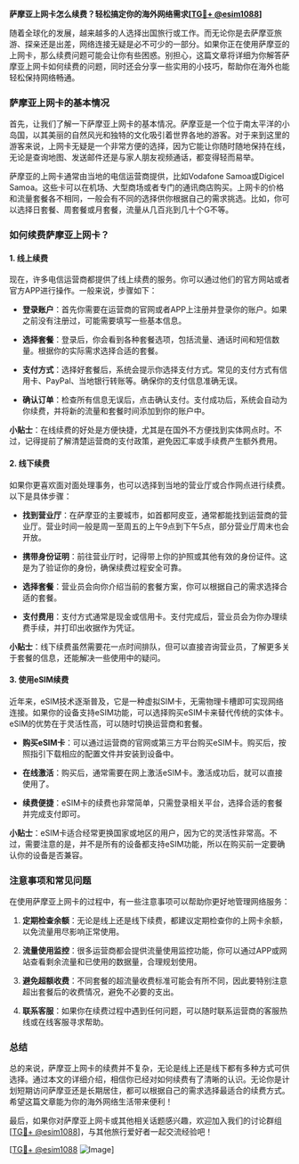 **萨摩亚上网卡怎么续费？轻松搞定你的海外网络需求[[TG💪+ @esim1088](https://t.me/s/esim1088)]**

随着全球化的发展，越来越多的人选择出国旅行或工作。而无论你是去萨摩亚旅游、探亲还是出差，网络连接无疑是必不可少的一部分。如果你正在使用萨摩亚的上网卡，那么续费问题可能会让你有些困惑。别担心，这篇文章将详细为你解答萨摩亚上网卡如何续费的问题，同时还会分享一些实用的小技巧，帮助你在海外也能轻松保持网络畅通。

### 萨摩亚上网卡的基本情况

首先，让我们了解一下萨摩亚上网卡的基本情况。萨摩亚是一个位于南太平洋的小岛国，以其美丽的自然风光和独特的文化吸引着世界各地的游客。对于来到这里的游客来说，上网卡无疑是一个非常方便的选择，因为它能让你随时随地保持在线，无论是查询地图、发送邮件还是与家人朋友视频通话，都变得轻而易举。

萨摩亚的上网卡通常由当地的电信运营商提供，比如Vodafone Samoa或Digicel Samoa。这些卡可以在机场、大型商场或者专门的通讯商店购买。上网卡的价格和流量套餐各不相同，一般会有不同的选择供你根据自己的需求挑选。比如，你可以选择日套餐、周套餐或月套餐，流量从几百兆到几十个G不等。

### 如何续费萨摩亚上网卡？

#### 1. **线上续费**
  
现在，许多电信运营商都提供了线上续费的服务。你可以通过他们的官方网站或者官方APP进行操作。一般来说，步骤如下：

- **登录账户**：首先你需要在运营商的官网或者APP上注册并登录你的账户。如果之前没有注册过，可能需要填写一些基本信息。
  
- **选择套餐**：登录后，你会看到各种套餐选项，包括流量、通话时间和短信数量。根据你的实际需求选择合适的套餐。
  
- **支付方式**：选择好套餐后，系统会提示你选择支付方式。常见的支付方式有信用卡、PayPal、当地银行转账等。确保你的支付信息准确无误。
  
- **确认订单**：检查所有信息无误后，点击确认支付。支付成功后，系统会自动为你续费，并将新的流量和套餐时间添加到你的账户中。
  
**小贴士**：在线续费的好处是方便快捷，尤其是在国外不方便找到实体网点时。不过，记得提前了解清楚运营商的支付政策，避免因汇率或手续费产生额外费用。

#### 2. **线下续费**

如果你更喜欢面对面处理事务，也可以选择到当地的营业厅或合作网点进行续费。以下是具体步骤：

- **找到营业厅**：在萨摩亚的主要城市，如首都阿皮亚，通常都能找到运营商的营业厅。营业时间一般是周一至周五的上午9点到下午5点，部分营业厅周末也会开放。
  
- **携带身份证明**：前往营业厅时，记得带上你的护照或其他有效的身份证件。这是为了验证你的身份，确保续费过程安全可靠。
  
- **选择套餐**：营业员会向你介绍当前的套餐方案，你可以根据自己的需求选择合适的套餐。
  
- **支付费用**：支付方式通常是现金或信用卡。支付完成后，营业员会为你办理续费手续，并打印出收据作为凭证。
  
**小贴士**：线下续费虽然需要花一点时间排队，但可以直接咨询营业员，了解更多关于套餐的信息，还能解决一些使用中的疑问。

#### 3. **使用eSIM续费**

近年来，eSIM技术逐渐普及，它是一种虚拟SIM卡，无需物理卡槽即可实现网络连接。如果你的设备支持eSIM功能，可以选择购买eSIM卡来替代传统的实体卡。eSIM的优势在于灵活性高，可以随时切换运营商和套餐。

- **购买eSIM卡**：可以通过运营商的官网或第三方平台购买eSIM卡。购买后，按照指引下载相应的配置文件并安装到设备中。
  
- **在线激活**：购买后，通常需要在网上激活eSIM卡。激活成功后，就可以直接使用了。
  
- **续费便捷**：eSIM卡的续费也非常简单，只需登录相关平台，选择合适的套餐并完成支付即可。

**小贴士**：eSIM卡适合经常更换国家或地区的用户，因为它的灵活性非常高。不过，需要注意的是，并不是所有的设备都支持eSIM功能，所以在购买前一定要确认你的设备是否兼容。

### 注意事项和常见问题

在使用萨摩亚上网卡的过程中，有一些注意事项可以帮助你更好地管理网络服务：

1. **定期检查余额**：无论是线上还是线下续费，都建议定期检查你的上网卡余额，以免流量用尽影响正常使用。
   
2. **流量使用监控**：很多运营商都会提供流量使用监控功能，你可以通过APP或网站查看剩余流量和已使用的数据量，合理规划使用。
   
3. **避免超额收费**：不同套餐的超流量收费标准可能会有所不同，因此要特别注意超出套餐后的收费情况，避免不必要的支出。

4. **联系客服**：如果你在续费过程中遇到任何问题，可以随时联系运营商的客服热线或在线客服寻求帮助。

### 总结

总的来说，萨摩亚上网卡的续费并不复杂，无论是线上还是线下都有多种方式可供选择。通过本文的详细介绍，相信你已经对如何续费有了清晰的认识。无论你是计划短期访问萨摩亚还是长期居住，都可以根据自己的需求选择最适合的续费方式。希望这篇文章能为你的海外网络生活带来便利！

最后，如果你对萨摩亚上网卡或其他相关话题感兴趣，欢迎加入我们的讨论群组[[TG💪+ @esim1088](https://t.me/s/esim1088)]，与其他旅行爱好者一起交流经验吧！

[[TG💪+ @esim1088](https://t.me/s/esim1088) ![Image](https://i.postimg.cc/4NQfJmqS/Snipaste-2025-05-13-00-14-12.png)]